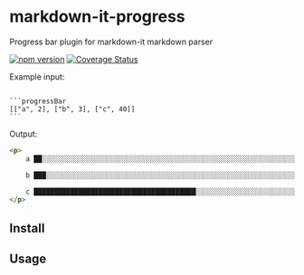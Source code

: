 # markdown-it-progress
Progress bar plugin for markdown-it markdown parser

[![npm version](https://img.shields.io/npm/v/markdown-it-progress)](https://npmjs.org/package/markdown-it-progress)
[![Coverage Status](https://coveralls.io/repos/github/tlylt/markdown-it-progress/badge.svg?branch=main)](https://coveralls.io/github/tlylt/markdown-it-progress?branch=main)

Example input:
<pre><code>
```progressBar
[["a", 2], ["b", 3], ["c", 40]]
```
</code></pre>

Output:
```html
<p>
    a ██░░░░░░░░░░░░░░░░░░░░░░░░░░░░░░░░░░░░░░░░░░░░░░░░░░░░░░░░░░░░░░░░░░░░░░░░░░░░░░░░░░░░░░░░░░░░░░░░░░ 2%

    b ███░░░░░░░░░░░░░░░░░░░░░░░░░░░░░░░░░░░░░░░░░░░░░░░░░░░░░░░░░░░░░░░░░░░░░░░░░░░░░░░░░░░░░░░░░░░░░░░░░ 3%

    c ████████████████████████████████████████░░░░░░░░░░░░░░░░░░░░░░░░░░░░░░░░░░░░░░░░░░░░░░░░░░░░░░░░░░░░ 40%
</p>
```

## Install

## Usage
